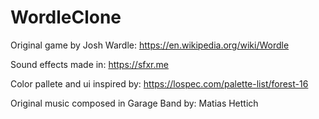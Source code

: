 # WordleClone

Original game by Josh Wardle:
https://en.wikipedia.org/wiki/Wordle

Sound effects made in: https://sfxr.me

Color pallete and ui inspired by:
https://lospec.com/palette-list/forest-16

Original music composed in Garage Band by:
Matias Hettich
